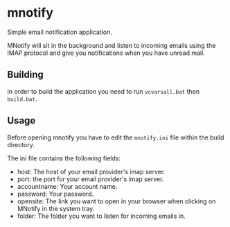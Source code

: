 # mnotify

Simple email notification application.

MNotify will sit in the background and listen to incoming emails using the
IMAP protocol and give you notifications when you have unread mail.

## Building

In order to build the application you need to run `vcvarsall.bat` then `build.bat`.

## Usage

Before opening mnotify you have to edit the `mnotify.ini` file within the build directory.

The ini file contains the following fields:

* host: The host of your email provider's imap server.
* port: the port for your email provider's imap server.
* accountname: Your account name.
* password: Your password.
* opensite: The link you want to open in your browser when clicking on MNotify in the system tray.
* folder: The folder you want to listen for incoming emails in.